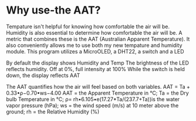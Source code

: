 # Why use-the AAT?

Tempature isn't helpful for knowing how comfortable the air will be. Humidity is also essential to determine how comfortable the air will be.
A metric that combines these is the AAT (Australian Apparent Temperature). It also conveniently allows me to use both my new tempature and humidity module.
This program utilizes a MicroOLED, a DHT22, a switch and a LED

By default the display shows Humidity and Temp
The brightness of the LED reflects humidity. Off at 0%, full intensity at 100%
While the switch is held down, the display reflects AAT

The AAT quantifies how the air will feel based on both variables. 
AAT = Ta + 0.33•ρ−0.70•ws−4.00
AAT = the Apparent Temperature in °C;
Ta = the Dry bulb Temperature in °C;
ρ= rh•6.105•e(17.27*Ta/(237.7+Ta))is the water vapor pressure (hPa);
ws = the wind speed (m/s) at 10 meter above the ground;
rh = the Relative Humidity (%)

